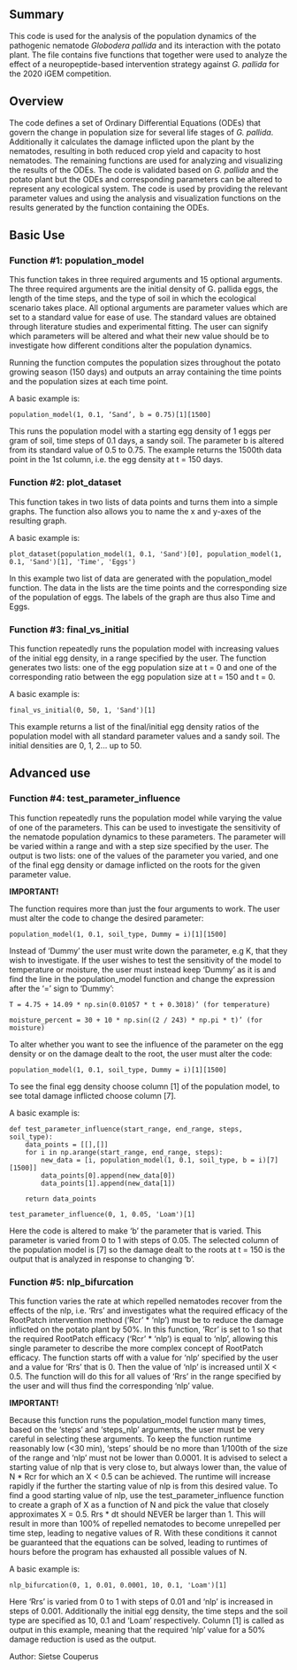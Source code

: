## Summary

This code is used for the analysis of the population dynamics of the pathogenic nematode _Globodera pallida_ and its interaction with the potato plant. The file contains five functions that together were used to analyze the effect of a neuropeptide-based intervention strategy against _G. pallida_ for the 2020 iGEM competition.

## Overview

The code defines a set of Ordinary Differential Equations (ODEs) that govern the change in population size for several life stages of _G. pallida_. Additionally it calculates the damage inflicted upon the plant by the nematodes, resulting in both reduced crop yield and capacity to host nematodes. The remaining functions are used for analyzing and visualizing the results of the ODEs. 
The code is validated based on _G. pallida_ and the potato plant but the ODEs and corresponding parameters can be altered to represent any ecological system. The code is used by providing the relevant parameter values and using the analysis and visualization functions on the results generated by the function containing the ODEs.

## Basic Use

### Function #1: population_model

This function takes in three required arguments and 15 optional arguments. The three required arguments are the initial density of G. pallida eggs, the length of the time steps, and the type of soil in which the ecological scenario takes place. All optional arguments are parameter values which are set to a standard value for ease of use. The standard values are obtained through literature studies and experimental fitting. The user can signify which parameters will be altered and what their new value should be to investigate how different conditions alter the population dynamics.

Running the function computes the population sizes throughout the potato growing season (150 days) and outputs an array containing the time points and the population sizes at each time point.

A basic example is: 

    population_model(1, 0.1, ‘Sand’, b = 0.75)[1][1500]

This runs the population model with a starting egg density of 1 eggs per gram of soil, time steps of 0.1 days, a sandy soil. The parameter b is altered from its standard value of 0.5 to 0.75. The example returns the 1500th data point in the 1st column, i.e. the egg density at t = 150 days.

### Function #2: plot_dataset

This function takes in two lists of data points and turns them into a simple graphs. The function also allows you to name the x and y-axes of the resulting graph.

A basic example is: 

    plot_dataset(population_model(1, 0.1, 'Sand')[0], population_model(1, 0.1, 'Sand')[1], 'Time', 'Eggs')

In this example two list of data are generated with the population_model function. The data in the lists are the time points and the corresponding size of the population of eggs. The labels of the graph are thus also Time and Eggs.

### Function #3: final_vs_initial

This function repeatedly runs the population model with increasing values of the initial egg density, in a range specified by the user. The function generates two lists: one of the egg population size at t = 0 and one of the corresponding ratio between the egg population size at t = 150 and t = 0.

A basic example is: 

    final_vs_initial(0, 50, 1, 'Sand')[1]

This example returns a list of the final/initial egg density ratios of the population model with all standard parameter values and a sandy soil. The initial densities are 0, 1, 2... up to 50.

## Advanced use

### Function #4: test_parameter_influence

This function repeatedly runs the population model while varying the value of one of the parameters. This can be used to investigate the sensitivity of the nematode population dynamics to these parameters. The parameter will be varied within a range and with a step size specified by the user. The output is two lists: one of the values of the parameter you varied, and one of the final egg density or damage inflicted on the roots for the given parameter value.

**IMPORTANT!** 

The function requires more than just the four arguments to work. The user must alter the code to change the desired parameter:

    population_model(1, 0.1, soil_type, Dummy = i)[1][1500]

Instead of ‘Dummy’ the user must write down the parameter, e.g K, that they wish to investigate. If the user wishes to test the sensitivity of the model to temperature or moisture, the user must instead keep ‘Dummy’ as it is and find the line in the population_model function and change the expression after the ‘=’ sign to ‘Dummy’:

    T = 4.75 + 14.09 * np.sin(0.01057 * t + 0.3018)’ (for temperature)

    moisture_percent = 30 + 10 * np.sin((2 / 243) * np.pi * t)’ (for moisture)

To alter whether you want to see the influence of the parameter on the egg density or on the damage dealt to the root, the user must alter the code:

    population_model(1, 0.1, soil_type, Dummy = i)[1][1500]

To see the final egg density choose column [1] of the population model, to see total damage inflicted choose column [7].

A basic example is: 

    def test_parameter_influence(start_range, end_range, steps, soil_type):
        data_points = [[],[]]
        for i in np.arange(start_range, end_range, steps):
            new_data = [i, population_model(1, 0.1, soil_type, b = i)[7][1500]]
            data_points[0].append(new_data[0])
            data_points[1].append(new_data[1])
        
        return data_points

    test_parameter_influence(0, 1, 0.05, 'Loam')[1]

Here the code is altered to make ‘b’ the parameter that is varied. This parameter is varied from 0 to 1 with steps of 0.05. The selected column of the population model is [7] so the damage dealt to the roots at t = 150 is the output that is analyzed in response to changing ‘b’.

### Function #5: nlp_bifurcation

This function varies the rate at which repelled nematodes recover from the effects of the nlp, i.e. ‘Rrs’ and investigates what the required efficacy of the RootPatch intervention method (‘Rcr’ * ‘nlp’) must be to reduce the damage inflicted on the potato plant by 50%. In this function, ‘Rcr’ is set to 1 so that the required RootPatch efficacy (‘Rcr’ * ‘nlp’) is equal to ‘nlp’, allowing this single parameter to describe the more complex concept of RootPatch efficacy. The function starts off with a value for ‘nlp’ specified by the user and a value for ‘Rrs’ that is 0. Then the value of ‘nlp’ is increased until X < 0.5. The function will do this for all values of ‘Rrs’ in the range specified by the user and will thus find the corresponding ‘nlp’ value. 

**IMPORTANT!** 

Because this function runs the population_model function many times, based on the ‘steps’ and ‘steps_nlp’ arguments, the user must be very careful in selecting these arguments. To keep the function runtime reasonably low (<30 min), ‘steps’ should be no more than 1/100th of the size of the range and ‘nlp’ must not be lower than 0.0001.
It is advised to select a starting value of nlp that is very close to, but always lower than, the value of N * Rcr for which an X < 0.5 can be achieved. The runtime will increase rapidly if the further the starting value of nlp is from this desired value. To find a good starting value of nlp, use the test_parameter_influence function to create a graph of X as a function of N and pick the value that closely approximates X = 0.5. Rrs * dt should NEVER be larger than 1. This will result in more than 100% of repelled nematodes to become unrepelled per time step, leading to negative values of R. With these conditions it cannot be guaranteed that the equations can be solved, leading to runtimes of hours before the program has exhausted all possible values of N.

A basic example is: 

    nlp_bifurcation(0, 1, 0.01, 0.0001, 10, 0.1, 'Loam')[1] 

Here ‘Rrs’ is varied from 0 to 1 with steps of 0.01 and ‘nlp’ is increased in steps of 0.001. Additionally the initial egg density, the time steps and the soil type are specified as 10, 0.1 and ‘Loam’ respectively. Column [1] is called as output in this example, meaning that the required ‘nlp’ value for a 50% damage reduction is used as the output.

Author: Sietse Couperus
